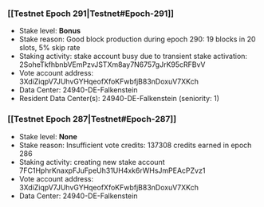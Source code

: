 ### [[Testnet Epoch 291|Testnet#Epoch-291]]
* Stake level: **Bonus**
* Stake reason: Good block production during epoch 290: 19 blocks in 20 slots, 5% skip rate
* Staking activity: stake account busy due to transient stake activation: 2SoheTkfhbnbVEmPzvJSTXm8ay7N6757gJrK95cRFBvV
* Vote account address: 3XdiZiqpV7JUhvGYHqeofXfoKFwbfjB83nDoxuV7XKch
* Data Center: 24940-DE-Falkenstein
* Resident Data Center(s): 24940-DE-Falkenstein (seniority: 1)
### [[Testnet Epoch 287|Testnet#Epoch-287]]
* Stake level: **None**
* Stake reason: Insufficient vote credits: 137308 credits earned in epoch 286
* Staking activity: creating new stake account 7FC1HphrKnaxpFJuFpeUh31UH4xk6rWHsJmPEAcPZvz1
* Vote account address: 3XdiZiqpV7JUhvGYHqeofXfoKFwbfjB83nDoxuV7XKch
* Data Center: 24940-DE-Falkenstein